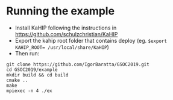 # Running the example

* Install KaHIP following the instructions in https://github.com/schulzchristian/KaHIP
* Export the kahip root folder that contains deploy (eg. `$export KAHIP_ROOT= /usr/local/share/KaHIP`)
* Then run:
```
git clone https://github.com/IgorBaratta/GSOC2019.git
cd GSOC2019/example
mkdir build && cd build
cmake ..
make
mpiexec -n 4 ./ex
```
